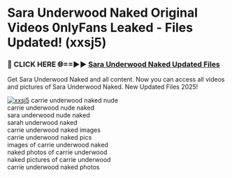 # Sara Underwood Naked Original Videos 0nlyFans Leaked - Files Updated! (xxsj5)

<h3>🔴 CLICK HERE 🌐==►► <a href="https://tinyurl.com/up5wt9bj" rel="nofollow">Sara Underwood Naked Updated Files</a></h3>

Get Sara Underwood Naked and all content. Now you can access all videos and pictures of Sara Underwood Naked. New Updated Files 2025!

[![xxsj5](https://i.imgur.com/ABiUzMV.gif)](https://tinyurl.com/up5wt9bj)
carrie underwood naked nude<br>
carrie underwood nude naked<br>
sara underwood nude naked<br>
sarah underwood naked<br>
carrie underwood naked images<br>
carrie underwood naked pics<br>
images of carrie underwood naked<br>
naked photos of carrie underwood<br>
naked pictures of carrie underwood<br>
carrie underwood naked photos